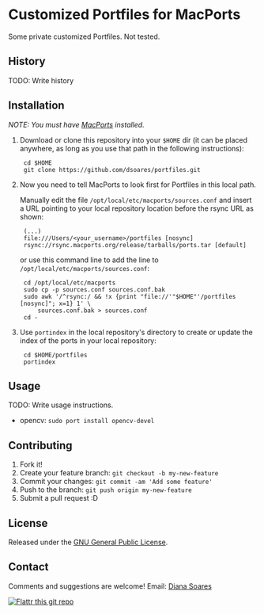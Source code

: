 # Customized Portfiles for MacPorts

Some private customized Portfiles. Not tested.

## History

TODO: Write history

## Installation

*NOTE: You must have [MacPorts](https://www.macports.org/) installed.*

1. Download or clone this repository into your `$HOME` dir (it can be placed anywhere, as long as you use that path in the following instructions):

        cd $HOME
        git clone https://github.com/dsoares/portfiles.git

2. Now you need to tell MacPorts to look first for Portfiles in this local path.

    Manually edit the file `/opt/local/etc/macports/sources.conf` and insert a URL pointing to your local repository location before the rsync URL as shown:

        (...)
        file:///Users/<your_username>/portfiles [nosync]
        rsync://rsync.macports.org/release/tarballs/ports.tar [default]

    or use this command line to add the line to `/opt/local/etc/macports/sources.conf`:

        cd /opt/local/etc/macports
        sudo cp -p sources.conf sources.conf.bak
        sudo awk '/^rsync:/ && !x {print "file://'"$HOME"'/portfiles [nosync]"; x=1} 1' \
            sources.conf.bak > sources.conf
        cd -

3. Use `portindex` in the local repository's directory to create or update the index of the ports in your local repository:

        cd $HOME/portfiles
        portindex

## Usage

TODO: Write usage instructions.

- opencv: `sudo port install opencv-devel`


## Contributing

1. Fork it!
2. Create your feature branch: `git checkout -b my-new-feature`
3. Commit your changes: `git commit -am 'Add some feature'`
4. Push to the branch: `git push origin my-new-feature`
5. Submit a pull request :D

## License

Released under the [GNU General Public License][gpl].

## Contact

Comments and suggestions are welcome!
Email: [Diana Soares][dsoares]

[![Flattr this git repo](http://api.flattr.com/button/flattr-badge-large.png)](https://flattr.com/submit/auto?user_id=dsoares&url=https://github.com/dsoares/portfiles&title=portfiles&language=&tags=github&category=software)



[gpl]: http://www.gnu.org/licenses/gpl.html
[dsoares]: mailto:diana.soares@gmail.com
